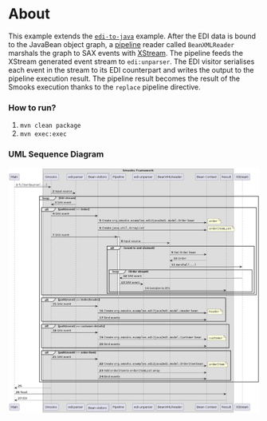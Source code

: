 About
=====

This example extends the [`edi-to-java`](../edi-to-java) example. After the EDI data is bound to the JavaBean object graph, a [pipeline](https://www.smooks.org/documentation/#pipeline) reader called `BeanXMLReader` marshals the graph to SAX events with [XStream](https://x-stream.github.io/). The pipeline feeds the XStream generated event stream to `edi:unparser`. The EDI visitor serialises each event in the stream to its EDI counterpart and writes the output to the pipeline execution result. The pipeline result becomes the result of the Smooks execution thanks to the `replace` pipeline directive.

### How to run?

1. `mvn clean package`
2. `mvn exec:exec`

### UML Sequence Diagram

![UML sequence diagram](docs/images/edi-to-java-to-edi.png)